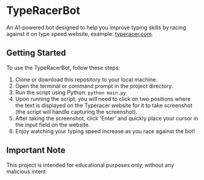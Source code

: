 # TypeRacerBot
An AI-powered bot designed to help you improve typing skills by racing against it on type speed website, example: [typeracer.com](https://www.typeracer.com).

## Getting Started
To use the TypeRacerBot, follow these steps:
1. Clone or download this repository to your local machine.
2. Open the terminal or command prompt in the project directory.
3. Run the script using Python: `python main.py`
4. Upon running the script, you will need to click on two positions where the text is displayed on the Typeracer website for it to take screenshot (the script will handle capturing the screenshot).
5. After taking the screenshot, click 'Enter' and quickly place your cursor in the input field on the website.
6. Enjoy watching your typing speed increase as you race against the bot!

## Important Note
This project is intended for educational purposes only, without any malicious intent.